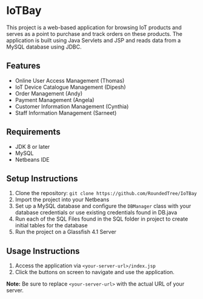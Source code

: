 # IoTBay

This project is a web-based application for browsing IoT products and serves as a point to purchase and track orders on these products. The application is built using Java Servlets and JSP and reads data from a MySQL database using JDBC.

## Features

- Online User Access Management (Thomas)
- IoT Device Catalogue Management (Dipesh)
- Order Management (Andy)
- Payment Management (Angela)
- Customer Information Management (Cynthia)
- Staff Information Management (Sarneet)

## Requirements

- JDK 8 or later
- MySQL
- Netbeans IDE

## Setup Instructions

1. Clone the repository: `git clone https://github.com/RoundedTree/IoTBay`
2. Import the project into your Netbeans
3. Set up a MySQL database and configure the `DBManager` class with your database credentials or use existing credentials found in DB.java
4. Run each of the SQL Files found in the SQL folder in project to create initial tables for the database
5. Run the project on a Glassfish 4.1 Server


## Usage Instructions

1. Access the application via `<your-server-url>/index.jsp`
2. Click the buttons on screen to navigate and use the application.

**Note:** Be sure to replace `<your-server-url>` with the actual URL of your server.
